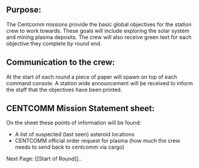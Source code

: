 ## Purpose:

The Centcomm missions provide the basic global objectives for the station crew to work towards. 
These goals will include exploring the solar system and mining plasma deposits.
The crew will also receive green text for each objective they complete by round end.

## Communication to the crew:

At the start of each round a piece of paper will spawn on top of each command console. A station wide announcement will be received to inform the staff that the objectives have been printed.

## CENTCOMM Mission Statement sheet:

On the sheet these points of information will be found:

* A list of suspected (last seen) asteroid locations
* CENTCOMM official order request for plasma (how much the crew needs to send back to centcomm via cargo)

Next Page: [[Start of Round]]..

